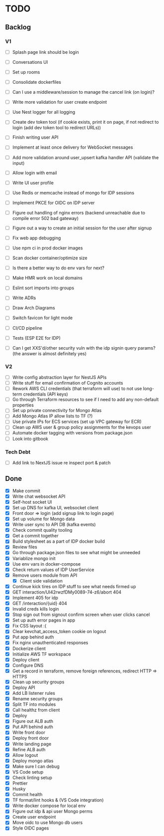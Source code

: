 # TODO

## Backlog

### V1

- [ ] Splash page link should be login
- [ ] Conversations UI
- [ ] Set up rooms
- [ ] Consolidate dockerfiles
- [ ] Can I use a middleware/session to manage the cancel link (on login)?
- [ ] Write more validation for user create endpoint
- [ ] Use Nest logger for all logging
- [ ] Create dev token tool (if cookie exists, print it on page, if not redirect to login (add dev token tool to redirect URLs))

- [ ] Finish writing user API
- [ ] Implement at least once delivery for WebSocket messages
- [ ] Add more validation around user_upsert kafka handler API (validate the input)
- [ ] Allow login with email
- [ ] Write UI user profile
- [ ] Use Redis or memcache instead of mongo for IDP sessions
- [ ] Implement PKCE for OIDC on IDP server
- [ ] Figure out handling of nginx errors (backend unreachable due to compile error 502 bad gateway)
- [ ] Figure out a way to create an initial session for the user after signup
- [ ] Fix web app debugging
- [ ] Use npm ci in prod docker images
- [ ] Scan docker container/optimize size
- [ ] Is there a better way to do env vars for next?
- [ ] Make HMR work on local domains
- [ ] Eslint sort imports into groups
- [ ] Write ADRs
- [ ] Draw Arch Diagrams
- [ ] Switch favicon for light mode
- [ ] CI/CD pipeline
- [ ] Tests (ESP E2E for IDP)
- [ ] Can I get XXS'd/other security vuln with the idp signin query params? (the answer is almost definitely yes)

### V2

- [ ] Write config abstraction layer for NestJS APIs
- [ ] Write stuff for email confirmation of Cognito accounts
- [ ] Rework AWS CLI credentials (that terraform will use) to not use long-term credentials (API keys)
- [ ] Go through Terraform resources to see if I need to add any non-default properties
- [ ] Set up private connectivity for Mongo Atlas
- [ ] Add Mongo Atlas IP allow lists to TF (?)
- [ ] Use private IPs for ECS services (set up VPC gateway for ECR)
- [ ] Clean up AWS user & group policy assignments for the kevops user
- [ ] Automate docker tagging with versions from package.json
- [ ] Look into gitbook

### Tech Debt

- [ ] Add link to NextJS issue re inspect port & patch

## Done

- [x] Make commit
- [x] Write chat websocket API
- [x] Self-host socket UI
- [x] Set up DNS for kafka UI, websocket client
- [x] Front door => login (add signup link to login page)
- [x] Set up volume for Mongo data
- [x] Write user sync to API DB (kafka events)
- [x] Check commit quality tooling
- [x] Get a commit together
- [x] Build stylesheet as a part of IDP docker build
- [x] Review files
- [x] Go through package.json files to see what might be unneeded
- [x] Variablize mongo init
- [x] Use env vars in docker-compose
- [x] Check return values of IDP UserService
- [x] Remove users module from API
  - [x] Client side validation
- [x] Continue kick tires on IDP stuff to see what needs firmed up
- [x] GET interaction/UI42rwzfDMy0089-74-z6/abort 404
- [x] Implement 405 for idp
- [x] GET /interaction/{uid} 404
- [x] Invalid creds kills login
- [x] Stop sign out from signout confirm screen when user clicks cancel
- [x] Set up auth error pages in app
- [x] Fix CSS layout :(
- [x] Clear kevchat_access_token cookie on logout
- [x] Put app behind auth
- [x] Fix nginx unauthenticated responses
- [x] Dockerize client
- [x] Initialize AWS TF workspace
- [x] Deploy client
- [x] Configure DNS
- [x] Get a record in terraform, remove foreign references, redirect HTTP => HTTPS
- [x] Clean up security groups
- [x] Deploy API
- [x] Add LB listener rules
- [x] Rename security groups
- [x] Split TF into modules
- [x] Call healthz from client
- [x] Deploy
- [x] Figure out ALB auth
- [x] Put API behind auth
- [x] Write front door
- [x] Deploy front door
- [x] Write landing page
- [x] Refine ALB auth
- [x] Allow logout
- [x] Deploy mongo atlas
- [x] Make sure I can debug
- [x] VS Code setup
- [x] Check linting setup
- [x] Prettier
- [x] Husky
- [x] Commit health
- [x] TF format/lint hooks & (VS Code integration)
- [x] Write docker compose for local env
- [x] Figure out idp & api user Mongo perms
- [x] Create user endpoint
- [x] Move oidc to use Mongo db users
- [x] Style OIDC pages
